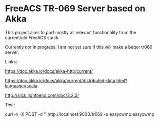 # FreeACS TR-069 Server based on Akka

This project aims to port mostly all relevant functionality from the current/old FreeACS stack. 

Currently *not* in progress. I am not yet sure if this will make a better tr069 server.

Links:

https://doc.akka.io/docs/akka-http/current/

https://doc.akka.io/docs/akka/current/distributed-data.html?language=scala

http://slick.lightbend.com/doc/3.2.3/


Test:

curl -v -X POST -d '<soap><Body><Inform></Inform></Body></soap>' http://localhost:9000/tr069 -u easycwmp:easycwmp


